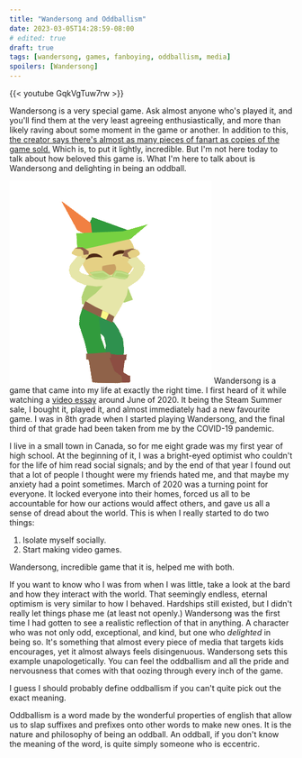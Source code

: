 ```yaml
---
title: "Wandersong and Oddballism"
date: 2023-03-05T14:28:59-08:00
# edited: true
draft: true
tags: [wandersong, games, fanboying, oddballism, media]
spoilers: [Wandersong]
---
```

<!-- {{< spoilerwarning "Wandersong, Chicory: A Colorful Tale">}} -->
<!-- {{< audio src="/media/wandersong-and-oddballism/thecrater.ogg" loop="true" title="The Crater - A Shell In The Pit" playme="true" >}} -->
{{< youtube GqkVgTuw7rw >}}

Wandersong is a very special game. Ask almost anyone who's played it, and
you'll find them at the very least agreeing enthusiastically, and more than
likely raving about some moment in the game or another. In addition to this,
[the creator says there's almost as many pieces of fanart as copies of the game sold.](https://medium.com/@banovg/reflecting-on-wandersong-f2891fec09aa#7fcb)
Which is, to put it lightly, incredible. But I'm not here today to talk about
how beloved this game is. What I'm here to talk about is Wandersong and
delighting in being an oddball.

![Kiwi Dancing](/media/wandersong-and-oddballism/Dance3-80bpm.webp)
Wandersong is a game that came into my life at exactly the right time. I first
heard of it while watching a [video essay](https://youtu.be/cYnylXvk65s)
around June of 2020. It being the Steam Summer sale, I bought it, played it,
and almost immediately had a new favourite game. I was in 8th grade when I
started playing Wandersong, and the final third of that grade had been taken
from me by the COVID-19 pandemic.

I live in a small town in Canada, so for me eight grade was my first year of
high school. At the beginning of it, I was a bright-eyed optimist who couldn't
for the life of him read social signals; and by the end of that year I found
out that a lot of people I thought were my friends hated me, and that maybe my
anxiety had a point sometimes. March of 2020 was a turning point for everyone.
It locked everyone into their homes, forced us all to be accountable for how
our actions would affect others, and gave us all a sense of dread about the
world. This is when I really started to do two things:

1. Isolate myself socially.
2. Start making video games.

Wandersong, incredible game that it is, helped me with both.

If you want to know who I was from when I was little, take a look at the bard
and how they interact with the world. That seemingly endless, eternal optimism
is very similar to how I behaved. Hardships still existed, but I didn't really
let things phase me (at least not openly.) Wandersong was the first time I had
gotten to see a realistic reflection of that in anything. A character who was
not only odd, exceptional, and kind, but one who *delighted* in being so. It's
something that almost every piece of media that targets kids encourages, yet it
almost always feels disingenuous. Wandersong sets this example
unapologetically. You can feel the oddballism and all the pride and nervousness
that comes with that oozing through every inch of the game.

I guess I should probably define oddballism if you can't quite pick out the
exact meaning.

Oddballism is a word made by the wonderful properties of english that allow us
to slap suffixes and prefixes onto other words to make new ones. It is the
nature and philosophy of being an oddball. An oddball, if you don't know the
meaning of the word, is quite simply someone who is eccentric.
 